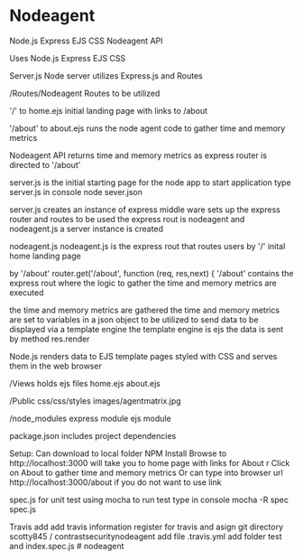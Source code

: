 # Nodeagent
Node.js Express EJS CSS  Nodeagent API

Uses Node.js Express EJS CSS 

Server.js 
Node server utilizes Express.js and Routes 

/Routes/Nodeagent
Routes to be utilized 

'/' to home.ejs  initial landing page with links to /about  

'/about' to about.ejs runs the node agent code to gather time and memory metrics  


Nodeagent API returns time and memory metrics as express router 
is directed to '/about'

server.js is the initial starting page for the node app
to start application type server.js in console
node sever.json

server.js
creates an instance of express middle ware
sets up the express router and routes to be used 
the express rout is nodeagent and nodeagent.js
a server instance is created 

nodeagent.js
nodeagent.js is the express rout that routes users 
by '/' inital home landing page 

by '/about' 
router.get('/about', function (req, res,next) {
'/about' contains the express rout where 
the logic to gather the time and memory metrics 
are executed 

the time and memory metrics are gathered 
the time and memory metrics are set to variables
in a json object to be utilized to send data
to be displayed via a template engine 
the template engine is ejs 
the data is sent by method res.render


Node.js renders data to EJS template pages styled with CSS and serves
them in the web browser 

/Views
holds ejs files
home.ejs
about.ejs


/Public
css/css/styles
images/agentmatrix.jpg


/node_modules 
express module
ejs module

package.json
includes project dependencies 


Setup:
Can download to local folder
NPM Install
Browse to http://localhost:3000 will take you to home page with 
links for About r
Click on About to gather time and memory metrics
Or can type into browser url http://localhost:3000/about if you 
do not want to use link

spec.js for unit test using mocha
to run  test type in console
mocha -R spec spec.js

Travis add add travis information
register for travis and asign git directory 
 scotty845 / contrastsecuritynodeagent
add file .travis.yml
add folder test and index.spec.js 
#   n o d e a g e n t  
 
